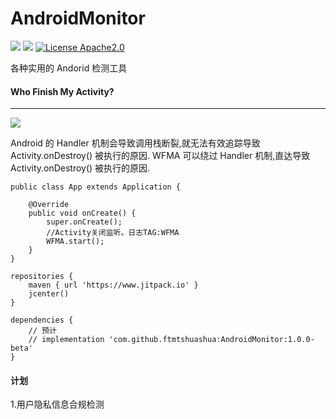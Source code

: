 AndroidMonitor
=====
[![](https://jitpack.io/v/ftmtshuashua/AndroidMonitor.svg)](https://jitpack.io/#ftmtshuashua/AndroidMonitor)
[![](https://img.shields.io/badge/jdk-1.8%2B-blue)]()
[![License Apache2.0](http://img.shields.io/badge/license-Apache2.0-brightgreen.svg?style=flat)](http://www.apache.org/licenses/LICENSE-2.0.html)

各种实用的 Andorid 检测工具


#### Who Finish My Activity?
-----
[![](https://img.shields.io/badge/android-2.3%2B-blue)]()

Android 的 Handler 机制会导致调用栈断裂,就无法有效追踪导致 Activity.onDestroy() 被执行的原因. WFMA 可以绕过 Handler 机制,直达导致 Activity.onDestroy() 被执行的原因.

```
public class App extends Application {

    @Override
    public void onCreate() {
        super.onCreate();
        //Activity关闭监听。日志TAG:WFMA
        WFMA.start();
    }
}
```

```
repositories {
    maven { url 'https://www.jitpack.io' }
    jcenter()
}

dependencies {
    // 预计
    // implementation 'com.github.ftmtshuashua:AndroidMonitor:1.0.0-beta'
}
```

#### 计划

1.用户隐私信息合规检测